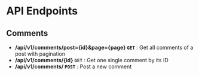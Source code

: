 # API Endpoints

## Comments


-  **/api/v1/comments/post={id}&page={page} `GET`** : Get all comments of a post with pagination
-  **/api/v1/comments/{id} `GET`** : Get one single comment by its ID
-  **/api/v1/comments/ `POST`** : Post a new comment
